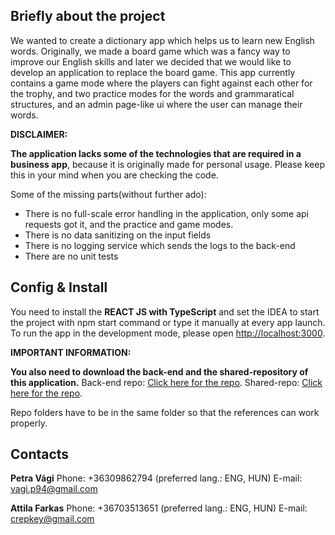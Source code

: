## Briefly about the project

We wanted to create a dictionary app which helps us to learn new English words. Originally, we made a board game which was a fancy way to improve our English skills and later we decided that we would like to develop an application to replace the board game. This app currently contains a game mode where the players can fight against each other for the trophy, and two practice modes for the words and grammaratical structures, and an admin page-like ui where the user can manage their words.

**DISCLAIMER:**

**The application lacks some of the technologies that are required in a business app**, because it is originally made for personal usage. Please keep this in your mind when you are checking the code.

Some of the missing parts(without further ado):

-   There is no full-scale error handling in the application, only some api requests got it, and the practice and game modes.
-   There is no data sanitizing on the input fields
-   There is no logging service which sends the logs to the back-end
-   There are no unit tests

## Config & Install

You need to install the **REACT JS with TypeScript** and set the IDEA to start the project with npm start command or type it manually at every app launch. To run the app in the development mode, please open [http://localhost:3000](http://localhost:3000).

**IMPORTANT INFORMATION:**

**You also need to download the back-end and the shared-repository of this application.**
Back-end repo: [Click here for the repo](https://github.com/PetraVagi/pmv_back_end).
Shared-repo: [Click here for the repo](https://github.com/Crepkey/pmv_shared).

Repo folders have to be in the same folder so that the references can work properly.

## Contacts

**Petra Vági**
Phone: +36309862794 (preferred lang.: ENG, HUN)
E-mail: vagi.p94@gmail.com

**Attila Farkas**
Phone: +36703513651 (preferred lang.: ENG, HUN)
E-mail: crepkey@gmail.com
